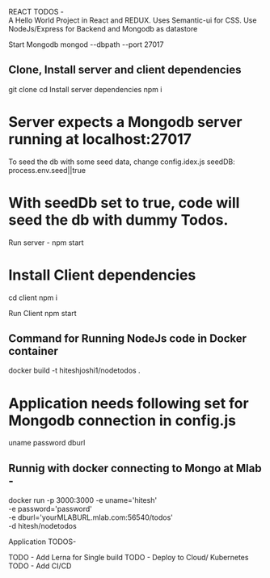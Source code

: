 REACT TODOS -   
A Hello World Project in React and REDUX.
Uses Semantic-ui for CSS.
Use NodeJs/Express for Backend and Mongodb as datastore


Start Mongodb
mongod --dbpath <yourdbpath> --port 27017

## Clone, Install server and client dependencies
git clone
cd <folderName>
Install server dependencies
npm i

# Server expects a Mongodb server running at localhost:27017

To seed the db with some seed data, change config.idex.js
   seedDB: process.env.seed||true

# With seedDb set to true, code will seed the db with dummy Todos.
Run server -
npm start

# Install Client dependencies
cd client
npm i

Run Client 
npm start


## Command for Running NodeJs code in Docker container
docker build -t  hiteshjoshi1/nodetodos .

# Application needs following set for Mongodb connection in config.js
uname
password
dburl


## Runnig with docker connecting to Mongo at Mlab -
docker run   -p 3000:3000 -e uname='hitesh' \
-e password='password' \
-e dburl='yourMLABURL.mlab.com:56540/todos' \
-d hitesh/nodetodos



Application TODOS-

TODO - Add Lerna for Single build
TODO - Deploy to Cloud/ Kubernetes
TODO - Add CI/CD